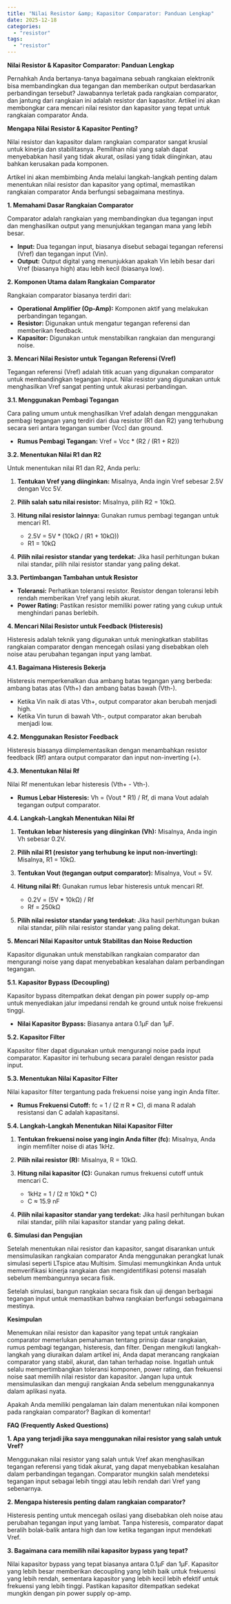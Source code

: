 ```yaml
---
title: "Nilai Resistor &amp; Kapasitor Comparator: Panduan Lengkap"
date: 2025-12-18
categories: 
  - "resistor"
tags: 
  - "resistor"
---
```


**Nilai Resistor & Kapasitor Comparator: Panduan Lengkap**

Pernahkah Anda bertanya-tanya bagaimana sebuah rangkaian elektronik bisa membandingkan dua tegangan dan memberikan output berdasarkan perbandingan tersebut? Jawabannya terletak pada rangkaian comparator, dan jantung dari rangkaian ini adalah resistor dan kapasitor. Artikel ini akan membongkar cara mencari nilai resistor dan kapasitor yang tepat untuk rangkaian comparator Anda.

**Mengapa Nilai Resistor & Kapasitor Penting?**

Nilai resistor dan kapasitor dalam rangkaian comparator sangat krusial untuk kinerja dan stabilitasnya. Pemilihan nilai yang salah dapat menyebabkan hasil yang tidak akurat, osilasi yang tidak diinginkan, atau bahkan kerusakan pada komponen.

Artikel ini akan membimbing Anda melalui langkah-langkah penting dalam menentukan nilai resistor dan kapasitor yang optimal, memastikan rangkaian comparator Anda berfungsi sebagaimana mestinya.

**1\. Memahami Dasar Rangkaian Comparator**

Comparator adalah rangkaian yang membandingkan dua tegangan input dan menghasilkan output yang menunjukkan tegangan mana yang lebih besar.

- **Input:** Dua tegangan input, biasanya disebut sebagai tegangan referensi (Vref) dan tegangan input (Vin).
- **Output:** Output digital yang menunjukkan apakah Vin lebih besar dari Vref (biasanya high) atau lebih kecil (biasanya low).

**2\. Komponen Utama dalam Rangkaian Comparator**

Rangkaian comparator biasanya terdiri dari:

- **Operational Amplifier (Op-Amp):** Komponen aktif yang melakukan perbandingan tegangan.
- **Resistor:** Digunakan untuk mengatur tegangan referensi dan memberikan feedback.
- **Kapasitor:** Digunakan untuk menstabilkan rangkaian dan mengurangi noise.

**3\. Mencari Nilai Resistor untuk Tegangan Referensi (Vref)**

Tegangan referensi (Vref) adalah titik acuan yang digunakan comparator untuk membandingkan tegangan input. Nilai resistor yang digunakan untuk menghasilkan Vref sangat penting untuk akurasi perbandingan.

**3.1. Menggunakan Pembagi Tegangan**

Cara paling umum untuk menghasilkan Vref adalah dengan menggunakan pembagi tegangan yang terdiri dari dua resistor (R1 dan R2) yang terhubung secara seri antara tegangan sumber (Vcc) dan ground.

- **Rumus Pembagi Tegangan:** Vref = Vcc \* (R2 / (R1 + R2))

**3.2. Menentukan Nilai R1 dan R2**

Untuk menentukan nilai R1 dan R2, Anda perlu:

1. **Tentukan Vref yang diinginkan:** Misalnya, Anda ingin Vref sebesar 2.5V dengan Vcc 5V.
2. **Pilih salah satu nilai resistor:** Misalnya, pilih R2 = 10kΩ.
3. **Hitung nilai resistor lainnya:** Gunakan rumus pembagi tegangan untuk mencari R1.
    
    - 2.5V = 5V \* (10kΩ / (R1 + 10kΩ))
    - R1 = 10kΩ
4. **Pilih nilai resistor standar yang terdekat:** Jika hasil perhitungan bukan nilai standar, pilih nilai resistor standar yang paling dekat.

**3.3. Pertimbangan Tambahan untuk Resistor**

- **Toleransi:** Perhatikan toleransi resistor. Resistor dengan toleransi lebih rendah memberikan Vref yang lebih akurat.
- **Power Rating:** Pastikan resistor memiliki power rating yang cukup untuk menghindari panas berlebih.

**4\. Mencari Nilai Resistor untuk Feedback (Histeresis)**

Histeresis adalah teknik yang digunakan untuk meningkatkan stabilitas rangkaian comparator dengan mencegah osilasi yang disebabkan oleh noise atau perubahan tegangan input yang lambat.

**4.1. Bagaimana Histeresis Bekerja**

Histeresis memperkenalkan dua ambang batas tegangan yang berbeda: ambang batas atas (Vth+) dan ambang batas bawah (Vth-).

- Ketika Vin naik di atas Vth+, output comparator akan berubah menjadi high.
- Ketika Vin turun di bawah Vth-, output comparator akan berubah menjadi low.

**4.2. Menggunakan Resistor Feedback**

Histeresis biasanya diimplementasikan dengan menambahkan resistor feedback (Rf) antara output comparator dan input non-inverting (+).

**4.3. Menentukan Nilai Rf**

Nilai Rf menentukan lebar histeresis (Vth+ - Vth-).

- **Rumus Lebar Histeresis:** Vh = (Vout \* R1) / Rf, di mana Vout adalah tegangan output comparator.

**4.4. Langkah-Langkah Menentukan Nilai Rf**

1. **Tentukan lebar histeresis yang diinginkan (Vh):** Misalnya, Anda ingin Vh sebesar 0.2V.
2. **Pilih nilai R1 (resistor yang terhubung ke input non-inverting):** Misalnya, R1 = 10kΩ.
3. **Tentukan Vout (tegangan output comparator):** Misalnya, Vout = 5V.
4. **Hitung nilai Rf:** Gunakan rumus lebar histeresis untuk mencari Rf.
    
    - 0.2V = (5V \* 10kΩ) / Rf
    - Rf = 250kΩ
5. **Pilih nilai resistor standar yang terdekat:** Jika hasil perhitungan bukan nilai standar, pilih nilai resistor standar yang paling dekat.

**5\. Mencari Nilai Kapasitor untuk Stabilitas dan Noise Reduction**

Kapasitor digunakan untuk menstabilkan rangkaian comparator dan mengurangi noise yang dapat menyebabkan kesalahan dalam perbandingan tegangan.

**5.1. Kapasitor Bypass (Decoupling)**

Kapasitor bypass ditempatkan dekat dengan pin power supply op-amp untuk menyediakan jalur impedansi rendah ke ground untuk noise frekuensi tinggi.

- **Nilai Kapasitor Bypass:** Biasanya antara 0.1μF dan 1μF.

**5.2. Kapasitor Filter**

Kapasitor filter dapat digunakan untuk mengurangi noise pada input comparator. Kapasitor ini terhubung secara paralel dengan resistor pada input.

**5.3. Menentukan Nilai Kapasitor Filter**

Nilai kapasitor filter tergantung pada frekuensi noise yang ingin Anda filter.

- **Rumus Frekuensi Cutoff:** fc = 1 / (2 _π_ R \* C), di mana R adalah resistansi dan C adalah kapasitansi.

**5.4. Langkah-Langkah Menentukan Nilai Kapasitor Filter**

1. **Tentukan frekuensi noise yang ingin Anda filter (fc):** Misalnya, Anda ingin memfilter noise di atas 1kHz.
2. **Pilih nilai resistor (R):** Misalnya, R = 10kΩ.
3. **Hitung nilai kapasitor (C):** Gunakan rumus frekuensi cutoff untuk mencari C.
    
    - 1kHz = 1 / (2 _π_ 10kΩ \* C)
    - C ≈ 15.9 nF
4. **Pilih nilai kapasitor standar yang terdekat:** Jika hasil perhitungan bukan nilai standar, pilih nilai kapasitor standar yang paling dekat.

**6\. Simulasi dan Pengujian**

Setelah menentukan nilai resistor dan kapasitor, sangat disarankan untuk mensimulasikan rangkaian comparator Anda menggunakan perangkat lunak simulasi seperti LTspice atau Multisim. Simulasi memungkinkan Anda untuk memverifikasi kinerja rangkaian dan mengidentifikasi potensi masalah sebelum membangunnya secara fisik.

Setelah simulasi, bangun rangkaian secara fisik dan uji dengan berbagai tegangan input untuk memastikan bahwa rangkaian berfungsi sebagaimana mestinya.

**Kesimpulan**

Menemukan nilai resistor dan kapasitor yang tepat untuk rangkaian comparator memerlukan pemahaman tentang prinsip dasar rangkaian, rumus pembagi tegangan, histeresis, dan filter. Dengan mengikuti langkah-langkah yang diuraikan dalam artikel ini, Anda dapat merancang rangkaian comparator yang stabil, akurat, dan tahan terhadap noise. Ingatlah untuk selalu mempertimbangkan toleransi komponen, power rating, dan frekuensi noise saat memilih nilai resistor dan kapasitor. Jangan lupa untuk mensimulasikan dan menguji rangkaian Anda sebelum menggunakannya dalam aplikasi nyata.

Apakah Anda memiliki pengalaman lain dalam menentukan nilai komponen pada rangkaian comparator? Bagikan di komentar!

**FAQ (Frequently Asked Questions)**

**1\. Apa yang terjadi jika saya menggunakan nilai resistor yang salah untuk Vref?**

Menggunakan nilai resistor yang salah untuk Vref akan menghasilkan tegangan referensi yang tidak akurat, yang dapat menyebabkan kesalahan dalam perbandingan tegangan. Comparator mungkin salah mendeteksi tegangan input sebagai lebih tinggi atau lebih rendah dari Vref yang sebenarnya.

**2\. Mengapa histeresis penting dalam rangkaian comparator?**

Histeresis penting untuk mencegah osilasi yang disebabkan oleh noise atau perubahan tegangan input yang lambat. Tanpa histeresis, comparator dapat beralih bolak-balik antara high dan low ketika tegangan input mendekati Vref.

**3\. Bagaimana cara memilih nilai kapasitor bypass yang tepat?**

Nilai kapasitor bypass yang tepat biasanya antara 0.1μF dan 1μF. Kapasitor yang lebih besar memberikan decoupling yang lebih baik untuk frekuensi yang lebih rendah, sementara kapasitor yang lebih kecil lebih efektif untuk frekuensi yang lebih tinggi. Pastikan kapasitor ditempatkan sedekat mungkin dengan pin power supply op-amp.
